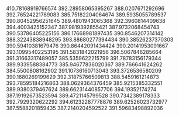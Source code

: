410.78168919766574
392.28958065395267
388.0207671292696
392.76524221789083
385.75182204064674
389.5935055789537
390.80452956251645
389.4801943065368
392.3960814409638
394.4003425152347
387.9819392855421
387.9732068454743
390.53786405225156
386.17668981897435
390.8546207314142
388.32243838948295
393.88680277394434
390.38526237370303
390.59410381679476
390.86442091434424
390.20141953091667
393.10995402253195
391.5831842021956
396.5067846285664
391.31663317489057
385.5359622215799
391.78783156179344
389.9339588384773
385.94677836020367
389.766641624262
384.5500808162902
391.10736160713043
393.3726536580209
390.1680269199629
392.31875766509813
388.5459161214873
393.78595184216863
388.0629364376459
385.9215385332551
389.9380379467624
389.66231440857706
394.19352174274
387.19192673523594
389.4721145799528
390.7342389178333
392.7929320622292
394.61232287778876
389.62526023732977
387.5588201859435
387.2140204592522
391.59683498892036